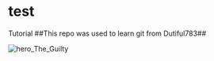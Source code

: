 # test
Tutorial
##This repo was used to learn git from Dutiful783##

![hero_The_Guilty](https://user-images.githubusercontent.com/73778101/168787461-3143fe7a-2e14-4d8e-ab63-2806bd58a284.jpg)
